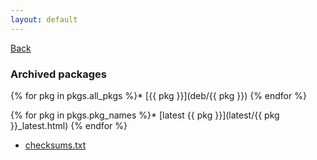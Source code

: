 ```yaml
---
layout: default
---
```


[Back](index.html)

### Archived packages

{% for pkg in pkgs.all_pkgs %}*  [{{ pkg }}](deb/{{ pkg }})
{% endfor %}

{% for pkg in pkgs.pkg_names %}* [latest {{ pkg }}](latest/{{ pkg }}_latest.html)
{% endfor %}

* [checksums.txt](deb/checksums.txt)
